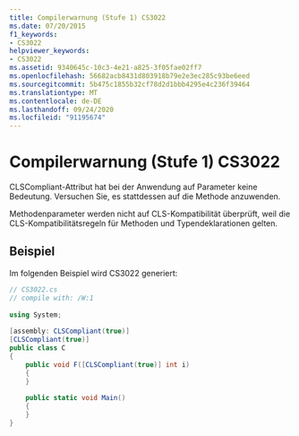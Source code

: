 ```yaml
---
title: Compilerwarnung (Stufe 1) CS3022
ms.date: 07/20/2015
f1_keywords:
- CS3022
helpviewer_keywords:
- CS3022
ms.assetid: 9340645c-10c3-4e21-a825-3f05fae02ff7
ms.openlocfilehash: 56682acb8431d803918b79e2e3ec285c93be6eed
ms.sourcegitcommit: 5b475c1855b32cf78d2d1bbb4295e4c236f39464
ms.translationtype: MT
ms.contentlocale: de-DE
ms.lasthandoff: 09/24/2020
ms.locfileid: "91195674"
---
```

# <a name="compiler-warning-level-1-cs3022"></a>Compilerwarnung (Stufe 1) CS3022

CLSCompliant-Attribut hat bei der Anwendung auf Parameter keine Bedeutung. Versuchen Sie, es stattdessen auf die Methode anzuwenden.  
  
 Methodenparameter werden nicht auf CLS-Kompatibilität überprüft, weil die CLS-Kompatibilitätsregeln für Methoden und Typendeklarationen gelten.  
  
## <a name="example"></a>Beispiel  

 Im folgenden Beispiel wird CS3022 generiert:  
  
```csharp  
// CS3022.cs  
// compile with: /W:1  
  
using System;  
  
[assembly: CLSCompliant(true)]  
[CLSCompliant(true)]  
public class C  
{  
    public void F([CLSCompliant(true)] int i)  
    {  
    }  
  
    public static void Main()  
    {  
    }  
}  
```
